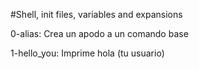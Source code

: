 #Shell, init files, variables and expansions

0-alias: Crea un apodo a un comando base

1-hello_you: Imprime hola (tu usuario)
